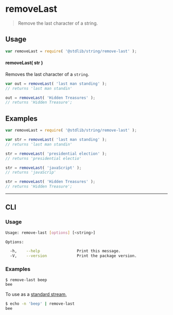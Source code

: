 # removeLast

> Remove the last character of a string.


<section class="usage">

## Usage

``` javascript
var removeLast = require( '@stdlib/string/remove-last' );
```

#### removeLast( str )

Removes the last character of a `string`.

``` javascript
var out = removeLast( 'last man standing' );
// returns 'last man standin'

out = removeLast( 'Hidden Treasures' );
// returns 'Hidden Treasure';
```

</section>

<!-- /.usage -->


<section class="examples">

## Examples

``` javascript
var removeLast = require( '@stdlib/string/remove-last' );

var str = removeLast( 'last man standing' );
// returns 'last man standin'

str = removeLast( 'presidential election' );
// returns 'presidential electio'

str = removeLast( 'javaScript' );
// returns 'javaScrip'

str = removeLast( 'Hidden Treasures' );
// returns 'Hidden Treasure';
```

</section>

<!-- /.examples -->


---

<section class="cli">

## CLI


<section class="usage">

### Usage

``` bash
Usage: remove-last [options] [<string>]

Options:

  -h,    --help                Print this message.
  -V,    --version             Print the package version.
```

</section>

<!-- /.usage -->


<section class="examples">

### Examples

``` bash
$ remove-last beep
bee
```

To use as a [standard stream][standard-streams],

``` bash
$ echo -n 'beep' | remove-last
bee
```

</section>

<!-- /.examples -->

</section>

<!-- /.cli -->


<section class="links">

[standard-streams]: https://en.wikipedia.org/wiki/Standard_streams

</section>

<!-- /.links -->

